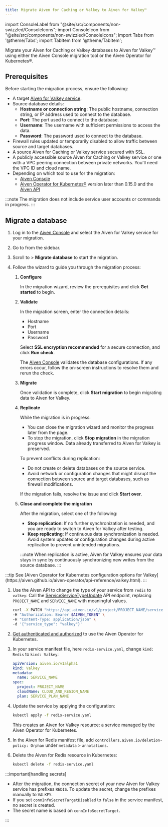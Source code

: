 ```yaml
---
title: Migrate Aiven for Caching or Valkey to Aiven for Valkey™
---
```

import ConsoleLabel from "@site/src/components/non-swizzled/ConsoleIcons";
import ConsoleIcon from "@site/src/components/non-swizzled/ConsoleIcons";
import Tabs from '@theme/Tabs';
import TabItem from '@theme/TabItem';

Migrate your Aiven for Caching or Valkey databases to Aiven for Valkey™ using either the Aiven Console migration tool or the Aiven Operator for Kubernetes®.

## Prerequisites

Before starting the migration process, ensure the following:

- A target [Aiven for Valkey service](/docs/products/valkey/get-started).
- Source database details:
  - **Hostname or connection string**: The public hostname, connection string, or
    IP address used to connect to the database.
  - **Port**: The port used to connect to the database.
  - **Username**: The username with sufficient permissions to access the data.
  - **Password**: The password used to connect to the database.
- Firewall rules updated or temporarily disabled to allow traffic between source and
  target databases.
- A source Aiven for Caching or Valkey service secured with SSL.
- A publicly accessible source Aiven for Caching or Valkey service or one with a VPC peering
  connection between private networks. You'll need the VPC ID and cloud name.
- Depending on which tool to use for the migration:
  - [Aiven Console](https://console.aiven.io/)
  - [Aiven Operator for Kubernetes®](https://aiven.github.io/aiven-operator/installation/prerequisites.html)
    version later than 0.15.0 and the [Aiven API](/docs/tools/api)

:::note
The migration does not include service user accounts or commands in progress.
:::

## Migrate a database

<Tabs groupId="group1">
<TabItem value="gui" label="Aiven Console" default>

1. Log in to the [Aiven Console](https://console.aiven.io/) and select the
   Aiven for Valkey service for your migration.
1. Go to <ConsoleLabel name="service settings"/> from the sidebar.
1. Scroll to <ConsoleLabel name="actions"/> > **Migrate database** to start the
   migration.
1. Follow the wizard to guide you through the migration process:

   1. **Configure**

      In the migration wizard, review the prerequisites and click **Get started** to begin.

   1. **Validate**

      In the migration screen, enter the connection details:

      - Hostname
      - Port
      - Username
      - Password

      Select **SSL encryption recommended** for a secure connection, and click **Run check**.

      The [Aiven Console](https://console.aiven.io/) validates the database configurations. If
      any errors occur, follow the on-screen instructions to resolve them and rerun the check.

   1. **Migrate**

      Once validation is complete, click **Start migration** to begin migrating data to
      Aiven for Valkey.

   1. **Replicate**

      While the migration is in progress:

      - You can close the migration wizard and monitor the progress later from the
        <ConsoleIcon name="overview"/> page.
      - To stop the migration, click **Stop migration** in the migration progress window.
        Data already transferred to Aiven for Valkey is preserved.

      To prevent conflicts during replication:

      - Do not create or delete databases on the source service.
      - Avoid network or configuration changes that might disrupt the connection between source
        and target databases, such as firewall modifications.

      If the migration fails, resolve the issue and click **Start over**.

   1. **Close and complete the migration**

      After the migration, select one of the following:

      - **Stop replication**: If no further synchronization is needed, and you are ready
        to switch to Aiven for Valkey after testing.
      - **Keep replicating**: If continuous data synchronization is needed. Avoid system
        updates or configuration changes during active replication to  prevent unintended
        migrations.

      :::note
      When replication is active, Aiven for Valkey ensures your data stays in sync by
      continuously synchronizing new writes from the source database.
      :::

</TabItem>
<TabItem value="k8" label="Aiven Operator for Kubernetes®">
:::tip
See
[Aiven Operator for Kubernetes configuration options for Valkey](https://aiven.github.io/aiven-operator/api-reference/valkey.html).
:::

1. Use the Aiven API to change the type of your service from `redis` to `valkey`: Call the
   [ServiceServiceTypeUpdate](https://api.aiven.io/doc/#tag/Service/operation/ServiceServiceTypeUpdate)
   API endpoint, replacing `PROJECT_NAME` and `SERVICE_NAME` with meaningful values.

   ```bash {4}
   curl -X PATCH "https://api.aiven.io/v1/project/PROJECT_NAME/service/SERVICE_NAME/service_type" \
   -H "Authorization: Bearer $AIVEN_TOKEN" \
   -H "Content-Type: application/json" \
   -d '{"service_type": "valkey"}'
   ```

1. [Get authenticated and authorized](https://aiven.github.io/aiven-operator/authentication.html)
   to use the Aiven Operator for Kubernetes.
1. In your service manifest file, here `redis-service.yaml`,  change `kind: Redis` to
   `kind: Valkey`:

   ```yaml {2}
   apiVersion: aiven.io/v1alpha1
   kind: Valkey
   metadata:
     name: SERVICE_NAME
   spec:
     project: PROJECT_NAME
     cloudName: CLOUD_AND_REGION_NAME
     plan: SERVICE_PLAN_NAME
   ```

1. Update the service by applying the configuration:

   ```bash
   kubectl apply -f redis-service.yaml
   ```

   This creates an Aiven for Valkey resource: a service managed by the Aiven Operator for
   Kubernetes.

1. In the Aiven for Redis manifest file, add `controllers.aiven.io/deletion-policy: Orphan`
   under `metadata` > `annotations`.

1. Delete the Aiven for Redis resource in Kubernetes:

   ```bash
   kubectl delete -f redis-service.yaml
   ```

:::important[handling secrets]

- After the migration, the connection secret of your new Aiven for Valkey service has
  prefixes `REDIS`. To update the secret, change the prefixes manually to `VALKEY`.
- If you set `connInfoSecretTargetDisabled` to `false` in the service manifest, no secret
  is created.
- The secret name is based on `connInfoSecretTarget`.

:::

</TabItem>
</Tabs>
